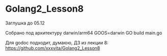 # Golang2_Lesson8
Заглушка до 05.12

Собрано под архитектуру darwin/arm64
GOOS=darwin GO build main.go
Для godoc подходит, думаюю, ДЗ из лекции 8:
https://github.com/xxxvita/Golang2_Lesson8
